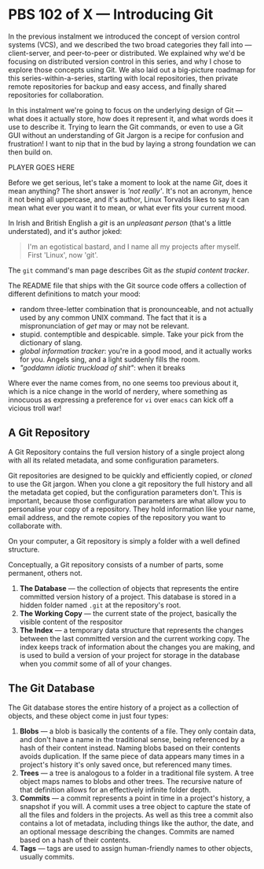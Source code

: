 # PBS 102 of X — Introducing Git

In the previous instalment we introduced the concept of version control systems (VCS), and we described the two broad categories they fall into — client-server, and peer-to-peer or distributed. We explained why we'd be focusing on distributed version control in this series, and why I chose to explore those concepts using Git. We also laid out a big-picture roadmap for this series-within-a-series, starting with local repositories, then private remote repositories for backup and easy access, and finally shared repositories for collaboration.

In this instalment we're going to focus on the underlying design of Git — what does it actually store, how does it represent it, and what words does it use to describe it. Trying to learn the Git commands, or even to use a Git GUI without an understanding of Git Jargon is a recipe for confusion and frustration! I want to nip that in the bud by laying a strong foundation we can then build on.

PLAYER GOES HERE

Before we get serious, let's take a moment to look at the name *Git*, does it mean anything? The short answer is *'not really'*. It's not an acronym, hence it not being all uppercase, and it's author, Linux Torvalds likes to say it can mean what ever you want it to mean, or what ever fits your current mood.

In Irish and British English a *git* is an *unpleasant person* (that's a little understated), and it's author joked:

> I'm an egotistical bastard, and I name all my projects after myself. First 'Linux', now 'git'.

The `git` command's man page describes Git as *the stupid content tracker*.

The README file that ships with the Git source code offers a collection of different definitions to match your mood:

* random three-letter combination that is pronounceable, and not actually used by any common UNIX command. The fact that it is a mispronunciation of *get* may or may not be relevant.
* stupid. contemptible and despicable. simple. Take your pick from the dictionary of slang.
* *global information tracker*: you're in a good mood, and it actually works for you. Angels sing, and a light suddenly fills the room.
* *"goddamn idiotic truckload of shit"*: when it breaks

Where ever the name comes from, no one seems too previous about it, which is a nice change in the world of nerdery, where something as innocuous as expressing a preference for `vi` over `emacs` can kick off a vicious troll war!

## A Git Repository

A Git Repository contains the full version history of a single project along with all its related metadata, and some configuration parameters.

Git repositories are designed to be quickly and efficiently copied, or *cloned* to use the Git jargon. When you clone a git repository the full history and all the metadata get copied, but the configuration parameters don't. This is important, because those configuration parameters are what allow you to personalise your copy of a repository. They hold information like your name, email address, and the remote copies of the repository you want to collaborate with.

On your computer, a Git repository is simply a folder with a well defined structure.

Conceptually, a Git repository consists of a number of parts, some permanent, others not.

1. **The Database** — the collection of objects that represents the entire committed version history of a project. This database is stored in a hidden folder named `.git` at the repository's root.
2. **The Working Copy** — the current state of the project, basically the visible content of the respositor 
3. **The Index** — a temporary data structure that represents the changes between the last committed version and the current working copy. The index keeps track of information about the changes you are making, and is used to build a version of your project for storage in the database when you *commit* some of all of your changes.

## The Git Database

The Git database stores the entire history of a project as a collection of objects, and these object come in just four types:

1. **Blobs** — a blob is basically the contents of a file. They only contain data, and don't have a name in the traditional sense, being referenced by a hash of their content instead. Naming blobs based on their contents avoids duplication. If the same piece of data appears many times in a project's history it's only saved once, but referenced many times.
2. **Trees** — a tree is analogous to a folder in a traditional file system. A tree object maps names to blobs and other trees. The recursive nature of that definition allows for an effectively infinite folder depth.
3. **Commits** — a commit represents a point in time in a project's history, a snapshot if you will. A commit uses a tree object to capture the state of all the files and folders in the projects. As well as this tree a commit also contains a lot of metadata, including things like the author, the date, and an optional message describing the changes. Commits are named based on a hash of their contents.
4. **Tags** — tags are used to assign human-friendly names to other objects, usually commits.